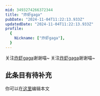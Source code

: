 ```yaml
---
mid: 3493274266372344
title: "炸虾gaga"
pubDate: "2024-11-04T11:22:13.933Z"
updatedDate: "2024-11-04T11:22:13.933Z"
profile:
  {
    Nickname: ["炸虾gaga"],
  }
---
```


关注[炸虾gaga](https://space.bilibili.com/3493274266372344)谢谢喵~ 关注[炸虾gaga](https://space.bilibili.com/3493274266372344)谢谢喵~

## 此条目有待补充
你可以在[这里](https://github.com/Yuhanawa/VTuber.ICU-Content/edit/master/v/炸虾gaga/index.md)编辑本文

